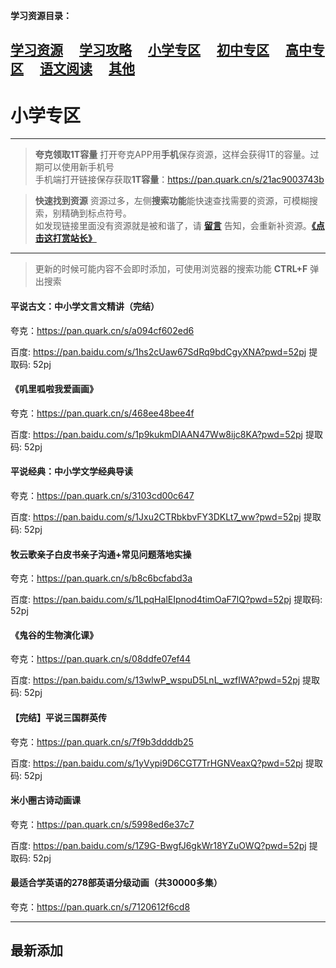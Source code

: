
**学习资源目录：**

 [学习资源](zh-cn/study/study)&#8195;
 [学习攻略](zh-cn/study/Studyguide)&#8195;
 [小学专区](zh-cn/study/primaryschool)&#8195;
 [初中专区](zh-cn/study/middleschool)&#8195;
 [高中专区](zh-cn/study/highschool)&#8195;
 [语文阅读](zh-cn/study/Chinesereading)&#8195;
 [其他](zh-cn/study/other)
 ---
# 小学专区

----
> **夸克领取1T容量**
  打开夸克APP用**手机**保存资源，这样会获得1T的容量。过期可以使用新手机号  
  手机端打开链接保存获取**1T容量**：https://pan.quark.cn/s/21ac9003743b  

> **快速找到资源**
  资源过多，左侧**搜索功能**能快速查找需要的资源，可模糊搜索，别精确到标点符号。  
  如发现链接里面没有资源就是被和谐了，请 [**留言**](zh-cn/bbs) 告知，会重新补资源。[**《点击这打赏站长》**](zh-cn/dashang)

----
> 更新的时候可能内容不会即时添加，可使用浏览器的搜索功能 **CTRL+F** 弹出搜索

#### 平说古文：中小学文言文精讲（完结）

夸克：https://pan.quark.cn/s/a094cf602ed6  

百度: https://pan.baidu.com/s/1hs2cUaw67SdRq9bdCgyXNA?pwd=52pj 提取码: 52pj

#### 《叽里呱啦我爱画画》 

夸克：https://pan.quark.cn/s/468ee48bee4f  

百度: https://pan.baidu.com/s/1p9kukmDIAAN47Ww8ijc8KA?pwd=52pj 提取码: 52pj

#### 平说经典：中小学文学经典导读

夸克：https://pan.quark.cn/s/3103cd00c647  

百度: https://pan.baidu.com/s/1Jxu2CTRbkbvFY3DKLt7_ww?pwd=52pj 提取码: 52pj

#### 牧云歌亲子白皮书亲子沟通+常见问题落地实操

夸克：https://pan.quark.cn/s/b8c6bcfabd3a  

百度: https://pan.baidu.com/s/1LpqHalEIpnod4timOaF7lQ?pwd=52pj 提取码: 52pj

#### 《鬼谷的生物演化课》

夸克：https://pan.quark.cn/s/08ddfe07ef44  

百度: https://pan.baidu.com/s/13wlwP_wspuD5LnL_wzfIWA?pwd=52pj 提取码: 52pj

#### 【完结】平说三国群英传

夸克：https://pan.quark.cn/s/7f9b3ddddb25  

百度: https://pan.baidu.com/s/1yVypi9D6CGT7TrHGNVeaxQ?pwd=52pj 提取码: 52pj

#### 米小圈古诗动画课 

夸克：https://pan.quark.cn/s/5998ed6e37c7  

百度: https://pan.baidu.com/s/1Z9G-BwgfJ6gkWr18YZuOWQ?pwd=52pj 提取码: 52pj

#### 最适合学英语的278部英语分级动画（共30000多集）

夸克：https://pan.quark.cn/s/7120612f6cd8


----
## 最新添加




